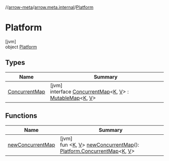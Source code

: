 //[arrow-meta](../../../index.md)/[arrow.meta.internal](../index.md)/[Platform](index.md)

# Platform

[jvm]\
object [Platform](index.md)

## Types

| Name | Summary |
|---|---|
| [ConcurrentMap](-concurrent-map/index.md) | [jvm]<br>interface [ConcurrentMap](-concurrent-map/index.md)&lt;[K](-concurrent-map/index.md), [V](-concurrent-map/index.md)&gt; : [MutableMap](https://kotlinlang.org/api/latest/jvm/stdlib/kotlin.collections/-mutable-map/index.html)&lt;[K](-concurrent-map/index.md), [V](-concurrent-map/index.md)&gt; |

## Functions

| Name | Summary |
|---|---|
| [newConcurrentMap](new-concurrent-map.md) | [jvm]<br>fun &lt;[K](new-concurrent-map.md), [V](new-concurrent-map.md)&gt; [newConcurrentMap](new-concurrent-map.md)(): [Platform.ConcurrentMap](-concurrent-map/index.md)&lt;[K](new-concurrent-map.md), [V](new-concurrent-map.md)&gt; |
